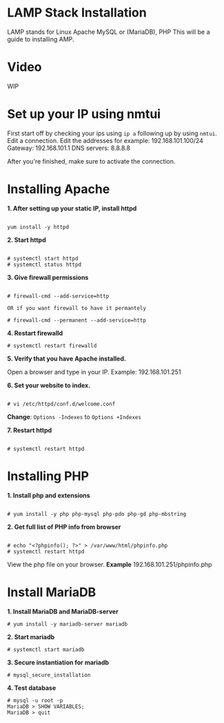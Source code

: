 # LAMP Stack Installation

LAMP stands for Linux Apache MySQL or (MariaDB), PHP
This will be a guide to installing AMP.


# Video

WIP

# Set up your IP using nmtui

First start off by checking your ips using `ip a`  following up by using `nmtui`.
Edit a connection.
Edit the addresses for example: 192.168.101.100/24
Gateway: 192.168.101.1
DNS servers: 8.8.8.8

After you're finished, make sure to activate the connection.

# Installing Apache

**1. After setting up your static IP, install httpd**

```

yum install -y httpd

```

**2. Start httpd**

```

# systemctl start httpd
# systemctl status httpd

```

**3. Give firewall permissions**

```

# firewall-cmd --add-service=http

OR if you want firewall to have it permantely

# firewall-cmd --permanent --add-service=http

```

**4. Restart firewalld**


```
# systemctl restart firewalld

```


**5. Verify that you have Apache installed.**

Open a browser and type in your IP. Example:
192.168.101.251

**6. Set your website to index.**

```

# vi /etc/httpd/conf.d/welcome.conf

```

**Change**:  ``Options -Indexes`` to ``Options +Indexes``

**7. Restart httpd**

```

# systemctl restart httpd

```


# Installing PHP

**1. Install php and extensions**

```

# yum install -y php php-mysql php-pdo php-gd php-mbstring

```


**2. Get full list of PHP info from browser**

```

# echo "<?phpinfo(); ?>" > /var/www/html/phpinfo.php
# systemctl restart httpd

```

View the php file on your browser. **Example** 192.168.101.251/phpinfo.php


# Install MariaDB

**1. Install MariaDB and MariaDB-server**

```
# yum install -y mariadb-server mariadb

```

**2. Start mariadb**

```
# systemctl start mariadb

```

**3. Secure instantiation for mariadb**

```
# mysql_secure_installation

```

**4. Test database**

```
# mysql -u root -p
MariaDB > SHOW VARIABLES;
MariaDB > quit

```
